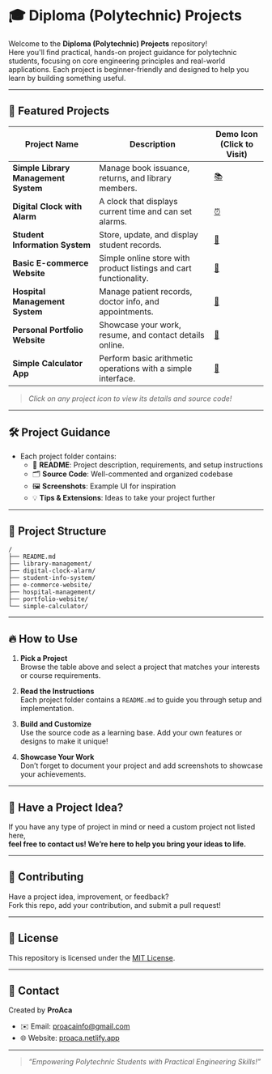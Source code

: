 # 🎓 Diploma (Polytechnic) Projects

Welcome to the **Diploma (Polytechnic) Projects** repository!  
Here you'll find practical, hands-on project guidance for polytechnic students, focusing on core engineering principles and real-world applications. Each project is beginner-friendly and designed to help you learn by building something useful.

---

## 🚀 Featured Projects

| Project Name                       | Description                                                                              | Demo Icon (Click to Visit)                     |
|-------------------------------------|------------------------------------------------------------------------------------------|------------------------------------------------|
| **Simple Library Management System** | Manage book issuance, returns, and library members.                                       | [📚](./library-management/)                    |
| **Digital Clock with Alarm**         | A clock that displays current time and can set alarms.                                   | [⏰](./digital-clock-alarm/)                   |
| **Student Information System**       | Store, update, and display student records.                                              | [🎒](./student-info-system/)                   |
| **Basic E-commerce Website**        | Simple online store with product listings and cart functionality.                        | [🛒](./e-commerce-website/)                    |
| **Hospital Management System**       | Manage patient records, doctor info, and appointments.                                   | [🏥](./hospital-management/)                   |
| **Personal Portfolio Website**       | Showcase your work, resume, and contact details online.                                  | [💼](./portfolio-website/)                     |
| **Simple Calculator App**            | Perform basic arithmetic operations with a simple interface.                             | [🧮](./simple-calculator/)                     |

> _Click on any project icon to view its details and source code!_

---

## 🛠️ Project Guidance

- Each project folder contains:
  - 📄 **README**: Project description, requirements, and setup instructions
  - 🗂️ **Source Code**: Well-commented and organized codebase
  - 🖼️ **Screenshots**: Example UI for inspiration
  - 💡 **Tips & Extensions**: Ideas to take your project further

---

## 📂 Project Structure

```plaintext
/
├── README.md
├── library-management/
├── digital-clock-alarm/
├── student-info-system/
├── e-commerce-website/
├── hospital-management/
├── portfolio-website/
└── simple-calculator/
```

---

## 🔥 How to Use

1. **Pick a Project**  
   Browse the table above and select a project that matches your interests or course requirements.

2. **Read the Instructions**  
   Each project folder contains a `README.md` to guide you through setup and implementation.

3. **Build and Customize**  
   Use the source code as a learning base. Add your own features or designs to make it unique!

4. **Showcase Your Work**  
   Don’t forget to document your project and add screenshots to showcase your achievements.

---

## 💬 Have a Project Idea?

If you have any type of project in mind or need a custom project not listed here,  
**feel free to contact us! We’re here to help you bring your ideas to life.**

---

## 🤝 Contributing

Have a project idea, improvement, or feedback?  
Fork this repo, add your contribution, and submit a pull request!

---

## 📄 License

This repository is licensed under the [MIT License](LICENSE).

---

## 👤 Contact

Created by **ProAca**  
- ✉️ Email: [proacainfo@gmail.com](mailto:info@proaca.in)  
- 🌐 Website: [proaca.netlify.app](https://proaca.in)

---

> _“Empowering Polytechnic Students with Practical Engineering Skills!”_
